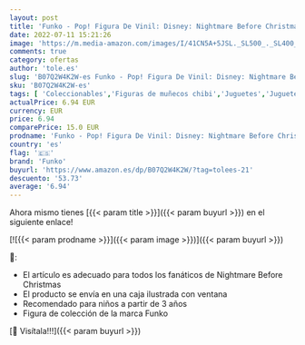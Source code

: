 ```yaml
---
layout: post
title: 'Funko - Pop! Figura De Vinil: Disney: Nightmare Before Christmas - Undersea GAL'
date: 2022-07-11 15:21:26
image: 'https://m.media-amazon.com/images/I/41CN5A+5JSL._SL500_._SL400_.jpg'
comments: true
category: ofertas
author: 'tole.es'
slug: 'B07Q2W4K2W-es Funko - Pop! Figura De Vinil: Disney: Nightmare Before...'
sku: 'B07Q2W4K2W-es'
tags: [ 'Coleccionables','Figuras de muñecos chibi','Juguetes','Juguetes y juegos','Merchandising y estatuas y bustos','christmas','funko','🇪🇸', ]
actualPrice: 6.94 EUR
currency: EUR
price: 6.94
comparePrice: 15.0 EUR
prodname: 'Funko - Pop! Figura De Vinil: Disney: Nightmare Before Christmas - Undersea GAL'
country: 'es'
flag: '🇪🇸'
brand: 'Funko'
buyurl: 'https://www.amazon.es/dp/B07Q2W4K2W/?tag=tolees-21'
descuento: '53.73'
average: '6.94'
---
```


Ahora mismo tienes [{{< param title >}}]({{< param buyurl >}}) en el siguiente enlace!

[![{{< param prodname >}}]({{< param image >}})]({{< param buyurl >}})

🔎:

- El artículo es adecuado para todos los fanáticos de Nightmare Before Christmas
- El producto se envía en una caja ilustrada con ventana
- Recomendado para niños a partir de 3 años
- Figura de colección de la marca Funko

[🛒 Visítala!!!]({{< param buyurl >}})
